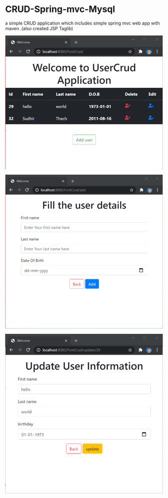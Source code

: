 # CRUD-Spring-mvc-Mysql
a simple CRUD application which includes simple spring mvc web app with maven .(also created JSP Taglib)

![](images/new.png)


![](images/add.png)


![](images/update.png)
